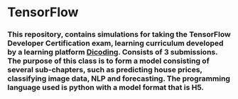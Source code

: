 # TensorFlow

### This repository, contains simulations for taking the TensorFlow Developer Certification exam, learning curriculum developed by a learning platform [Dicoding](https://www.dicoding.com/academies/312/). Consists of 3 submissions. The purpose of this class is to form a model consisting of several sub-chapters, such as predicting house prices, classifying image data, NLP and forecasting. The programming language used is python with a model format that is H5.
